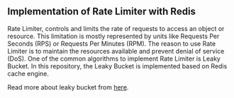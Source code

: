 ## Implementation of Rate Limiter with Redis

Rate Limiter, controls and limits the rate of requests to access an object or resource.
This limitation is mostly represented by units like Requests Per Seconds (RPS) or Requests Per Minutes (RPM). 
The reason to use Rate Limiter is to maintain the resources available and prevent denial of service (DoS). 
One of the common algorithms to implement Rate Limiter is Leaky Bucket. 
In this repository, the Leaky Bucket is implemented based on Redis cache engine.

Read more about leaky bucket from [here](https://en.wikipedia.org/wiki/Leaky_bucket).

